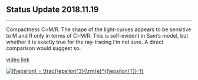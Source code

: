## Status Update 2018.11.19
---


Compactness C=M/R. The shape of the light-curves appears to be sensitive to M and R only in terms of C=M/R. This is self-evident in Sam’s model, but whether it is exactly true for the ray-tracing I’m not sure. A direct comparison would suggest so.

[video link](/Videos/run13.mp4)

<a href="https://www.codecogs.com/eqnedit.php?latex=\dpi{200}&space;I(\epsilon)&space;=&space;\frac{\epsilon^3}{\rm{e}^{(\epsilon/T)}-1}" target="_blank"><img src="https://latex.codecogs.com/gif.latex?\dpi{200}&space;I(\epsilon)&space;=&space;\frac{\epsilon^3}{\rm{e}^{(\epsilon/T)}-1}" title="I(\epsilon) = \frac{\epsilon^3}{\rm{e}^{(\epsilon/T)}-1}" /></a>

